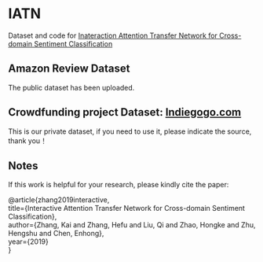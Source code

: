 # IATN
Dataset and code for [Inateraction Attention Transfer Network for Cross-domain Sentiment Classification](http://staff.ustc.edu.cn/~cheneh/paper_pdf/2019/Kai-Zhang-AAAI.pdf)

## Amazon Review Dataset
The public dataset has been uploaded.

## Crowdfunding project Dataset: [Indiegogo.com](https://www.indiegogo.com/)
This is our private dataset, if you need to use it, please indicate the source, thank you！

## Notes
If this work is helpful for your research, please kindly cite the paper:

@article{zhang2019interactive,\
  title={Interactive Attention Transfer Network for Cross-domain Sentiment Classification},\
  author={Zhang, Kai and Zhang, Hefu and Liu, Qi and Zhao, Hongke and Zhu, Hengshu and Chen, Enhong},\
  year={2019}\
}
